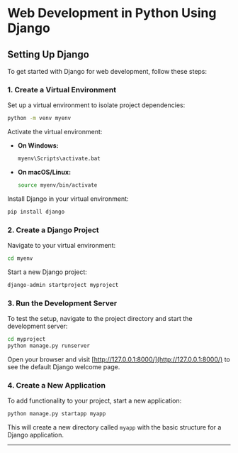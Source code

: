 # Web Development in Python Using Django

## Setting Up Django

To get started with Django for web development, follow these steps:

### 1. Create a Virtual Environment

Set up a virtual environment to isolate project dependencies:
```bash
python -m venv myenv
```

Activate the virtual environment:
- **On Windows:**
  ```bash
  myenv\Scripts\activate.bat
  ```
- **On macOS/Linux:**
  ```bash
  source myenv/bin/activate
  ```

Install Django in your virtual environment:
```bash
pip install django
```

### 2. Create a Django Project

Navigate to your virtual environment:
```bash
cd myenv
```

Start a new Django project:
```bash
django-admin startproject myproject
```

### 3. Run the Development Server

To test the setup, navigate to the project directory and start the development server:
```bash
cd myproject
python manage.py runserver
```

Open your browser and visit [http://127.0.0.1:8000/](http://127.0.0.1:8000/) to see the default Django welcome page.

### 4. Create a New Application

To add functionality to your project, start a new application:
```bash
python manage.py startapp myapp
```
This will create a new directory called `myapp` with the basic structure for a Django application.


---



